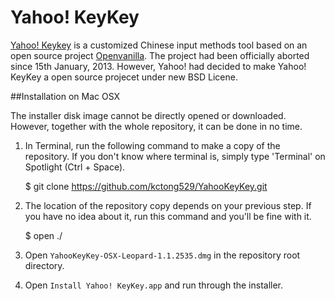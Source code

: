 Yahoo! KeyKey
===
[Yahoo! Keykey](http://tw.media.yahoo.com/keykey/) is a customized Chinese input methods tool based on an open source project [Openvanilla](http://openvanilla.org/). The project had been officially aborted since 15th January, 2013. However, Yahoo! had decided to make Yahoo! KeyKey a open source projecet under new BSD Licene.

##Installation on Mac OSX

The installer disk image cannot be directly opened or downloaded. However, together with the whole repository, it can be done in no time.

1. In Terminal, run the following command to make a copy of the repository. If you don't know where terminal is, simply type 'Terminal' on Spotlight (Ctrl + Space).
   
      $ git clone https://github.com/kctong529/YahooKeyKey.git

2. The location of the repository copy depends on your previous step. If you have no idea about it, run this command and you'll be fine with it.

      $ open ./

3. Open `YahooKeyKey-OSX-Leopard-1.1.2535.dmg` in the repository root directory.
4. Open `Install Yahoo! KeyKey.app` and run through the installer.